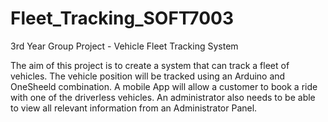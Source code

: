 # Fleet_Tracking_SOFT7003
3rd Year Group Project - Vehicle Fleet Tracking System

The aim of this project is to create a system that can track a fleet of vehicles. 
The vehicle position will be tracked using an Arduino and OneSheeld combination. A mobile App will allow a customer to book a ride with one of the driverless vehicles.
An administrator also needs to be able to view all relevant information from an Administrator Panel. 
